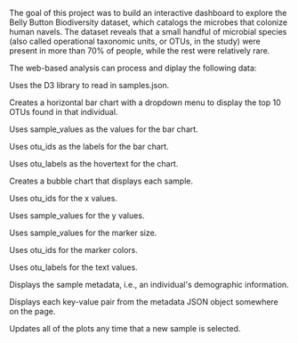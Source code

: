 The goal of this project was to build an interactive dashboard to explore the Belly Button Biodiversity dataset, which catalogs the microbes that colonize human navels.
The dataset reveals that a small handful of microbial species (also called operational taxonomic units, or OTUs, in the study) were present in more than 70% of people, while the rest were relatively rare.

The web-based analysis can process and diplay the following data:

Uses the D3 library to read in samples.json.

Creates a horizontal bar chart with a dropdown menu to display the top 10 OTUs found in that individual.

Uses sample_values as the values for the bar chart.

Uses otu_ids as the labels for the bar chart.

Uses otu_labels as the hovertext for the chart.

Creates a bubble chart that displays each sample.

Uses otu_ids for the x values.

Uses sample_values for the y values.

Uses sample_values for the marker size.

Uses otu_ids for the marker colors.

Uses otu_labels for the text values.

Displays the sample metadata, i.e., an individual's demographic information.

Displays each key-value pair from the metadata JSON object somewhere on the page.

Updates all of the plots any time that a new sample is selected.
